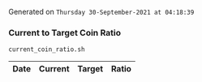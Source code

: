Generated on `Thursday 30-September-2021 at 04:18:39`

### Current to Target Coin Ratio
`current_coin_ratio.sh`

Date|Current|Target|Ratio
---|---|---|---
